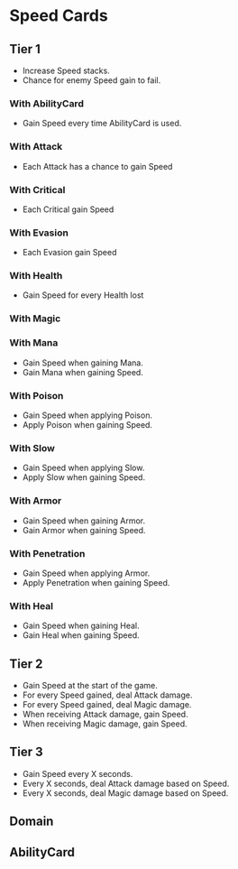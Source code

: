 # Speed Cards

## Tier 1

- Increase Speed stacks.
- Chance for enemy Speed gain to fail.

### With AbilityCard

- Gain Speed every time AbilityCard is used.

### With Attack

- Each Attack has a chance to gain Speed

### With Critical

- Each Critical gain Speed

### With Evasion

- Each Evasion gain Speed

### With Health

- Gain Speed for every Health lost

### With Magic

### With Mana

- Gain Speed when gaining Mana.
- Gain Mana when gaining Speed.

### With Poison

- Gain Speed when applying Poison.
- Apply Poison when gaining Speed.

### With Slow

- Gain Speed when applying Slow.
- Apply Slow when gaining Speed.

### With Armor

- Gain Speed when gaining Armor.
- Gain Armor when gaining Speed.

### With Penetration

- Gain Speed when applying Armor.
- Apply Penetration when gaining Speed.

### With Heal

- Gain Speed when gaining Heal.
- Gain Heal when gaining Speed.

## Tier 2

- Gain Speed at the start of the game.
- For every Speed gained, deal Attack damage.
- For every Speed gained, deal Magic damage.
- When receiving Attack damage, gain Speed.
- When receiving Magic damage, gain Speed.

## Tier 3

- Gain Speed every X seconds.
- Every X seconds, deal Attack damage based on Speed.
- Every X seconds, deal Magic damage based on Speed.

## Domain

## AbilityCard
